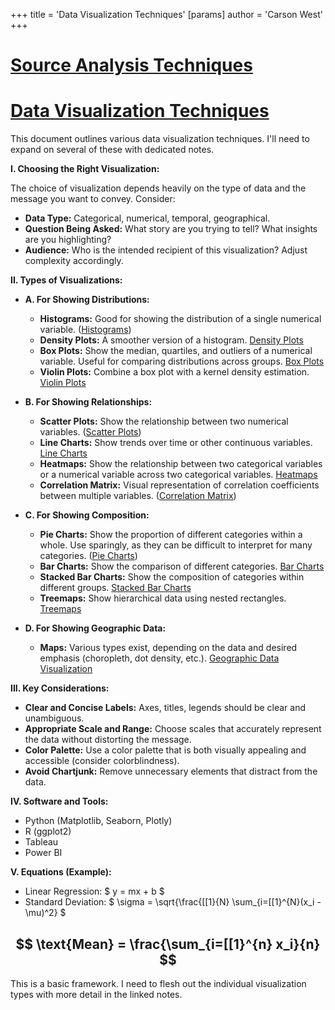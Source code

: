 +++
 title = 'Data Visualization Techniques'
[params]
	author = 'Carson West'
+++
# [Source Analysis Techniques](./../source-analysis-techniques/)
# [Data Visualization Techniques](./../data-visualization-techniques/)

This document outlines various data visualization techniques.  I'll need to expand on several of these with dedicated notes.

**I. Choosing the Right Visualization:**

The choice of visualization depends heavily on the type of data and the message you want to convey.  Consider:

* **Data Type:**  Categorical, numerical, temporal, geographical.
* **Question Being Asked:** What story are you trying to tell?  What insights are you highlighting?
* **Audience:**  Who is the intended recipient of this visualization?  Adjust complexity accordingly.

**II.  Types of Visualizations:**

* **A. For Showing Distributions:**
    * **Histograms:**  Good for showing the distribution of a single numerical variable.  ([Histograms](./../histograms/))
    * **Density Plots:**  A smoother version of a histogram. [Density Plots](./../density-plots/)
    * **Box Plots:** Show the median, quartiles, and outliers of a numerical variable. Useful for comparing distributions across groups. [Box Plots](./../box-plots/)
    * **Violin Plots:** Combine a box plot with a kernel density estimation.  [Violin Plots](./../violin-plots/)

* **B. For Showing Relationships:**
    * **Scatter Plots:** Show the relationship between two numerical variables.  ([Scatter Plots](./../scatter-plots/))
    * **Line Charts:** Show trends over time or other continuous variables. [Line Charts](./../line-charts/)
    * **Heatmaps:** Show the relationship between two categorical variables or a numerical variable across two categorical variables. [Heatmaps](./../heatmaps/)
    * **Correlation Matrix:**  Visual representation of correlation coefficients between multiple variables.  ([Correlation Matrix](./../correlation-matrix/))

* **C. For Showing Composition:**
    * **Pie Charts:** Show the proportion of different categories within a whole.  Use sparingly, as they can be difficult to interpret for many categories.  ([Pie Charts](./../pie-charts/))
    * **Bar Charts:** Show the comparison of different categories.  [Bar Charts](./../bar-charts/)
    * **Stacked Bar Charts:**  Show the composition of categories within different groups. [Stacked Bar Charts](./../stacked-bar-charts/)
    * **Treemaps:** Show hierarchical data using nested rectangles. [Treemaps](./../treemaps/)

* **D. For Showing Geographic Data:**
    * **Maps:**  Various types exist, depending on the data and desired emphasis (choropleth, dot density, etc.). [Geographic Data Visualization](./../geographic-data-visualization/)


**III.  Key Considerations:**

* **Clear and Concise Labels:** Axes, titles, legends should be clear and unambiguous.
* **Appropriate Scale and Range:** Choose scales that accurately represent the data without distorting the message.
* **Color Palette:** Use a color palette that is both visually appealing and accessible (consider colorblindness).
* **Avoid Chartjunk:** Remove unnecessary elements that distract from the data.

**IV.  Software and Tools:**

* Python (Matplotlib, Seaborn, Plotly)
* R (ggplot2)
* Tableau
* Power BI


**V. Equations (Example):**

* Linear Regression:   $ y = mx + b $ 
* Standard Deviation:   $ \sigma = \sqrt{\frac{[[1}{N} \sum_{i=[[1}^{N}(x_i - \mu)^2} $ 

##  $$  \text{Mean} = \frac{\sum_{i=[[1}^{n} x_i}{n}  $$  
This is a basic framework.  I need to flesh out the individual visualization types with more detail in the linked notes.
